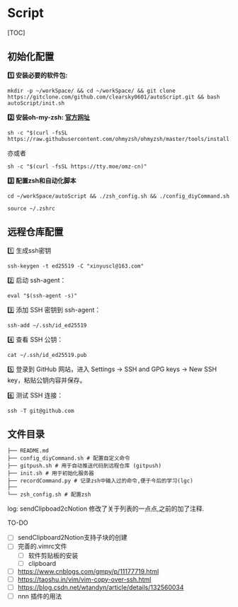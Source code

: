 

# Script

[TOC]

## 初始化配置

**1️⃣ 安装必要的软件包:**

```
mkdir -p ~/workSpace/ && cd ~/workSpace/ && git clone https://gitclone.com/github.com/clearsky0601/autoScript.git && bash autoScript/init.sh
```

**2️⃣ 安装oh-my-zsh: [官方网址](https://ohmyz.sh)**

```
sh -c "$(curl -fsSL https://raw.githubusercontent.com/ohmyzsh/ohmyzsh/master/tools/install.sh)"
```

亦或者
```
sh -c "$(curl -fsSL https://tty.moe/omz-cn)"

```

**3️⃣ 配置zsh和自动化脚本**

```
cd ~/workSpace/autoScript && ./zsh_config.sh && ./config_diyCommand.sh
```


```
source ~/.zshrc
```





## 远程仓库配置

1️⃣ 生成ssh密钥

```
ssh-keygen -t ed25519 -C "xinyuscl@163.com"
```

2️⃣ 启动 ssh-agent：

```
eval "$(ssh-agent -s)"
```

3️⃣ 添加 SSH 密钥到 ssh-agent：

```
ssh-add ~/.ssh/id_ed25519
```

4️⃣ 查看 SSH 公钥：

```
cat ~/.ssh/id_ed25519.pub
```

5️⃣ 登录到 GitHub 网站，进入 Settings -> SSH and GPG keys -> New SSH key，粘贴公钥内容并保存。

6️⃣ 测试 SSH 连接：

```
ssh -T git@github.com
```









## 文件目录

```
├── README.md
├── config_diyCommand.sh # 配置自定义命令
├── gitpush.sh # 用于自动推送代码到远程仓库 (gitpush)
├── init.sh # 用于初始化服务器
├── recordCommand.py # 记录zsh中输入过的命令,便于今后的学习(lgc)
├── 
└── zsh_config.sh # 配置zsh
```





log: sendClipboad2cNotion 修改了关于列表的一点点,之前的加了注释.









TO-DO



- [ ] sendClipboard2Notion支持子块的创建
- [ ] 完善的.vimrc文件
  - [ ] 软件剪贴板的安装
  - [ ] clipboard

- [ ] https://www.cnblogs.com/gmpy/p/11177719.html
- [ ] https://taoshu.in/vim/vim-copy-over-ssh.html
- [ ] https://blog.csdn.net/wtandyn/article/details/132560034
- [ ] nnn 插件的用法
